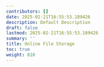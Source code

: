 ```yaml
---
contributors: []
date: 2025-02-21T16:55:53.189426
description: Default Description
draft: false
lastmod: 2025-02-21T16:55:53.189426
summary: ''
title: Online File Storage
toc: true
weight: 810
---
```



